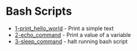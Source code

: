 # Bash Scripts

- [1-print_hello_world](https://github.com/G4NST3/Bash_Script/blob/main/bash_scripts/1-print_hello_world.sh) - Print a simple text
- [2-echo_command](https://github.com/G4NST3/Bash_Script/blob/main/bash_scripts/2-echo_command.sh) - Print a value of a variable
- [3-sleep_command](https://github.com/G4NST3/Bash_Script/blob/main/bash_scripts/3-sleep_command.sh) - halt running bash script
